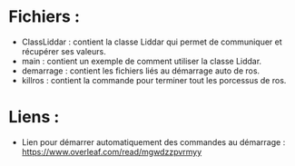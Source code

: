 # Fichiers :
  - ClassLiddar : contient la classe Liddar qui permet de communiquer et récupérer ses valeurs.
  - main : contient un exemple de comment utiliser la classe Liddar.
  - demarrage : contient les fichiers liés au démarrage auto de ros.
  - killros : contient la commande pour terminer tout les porcessus de ros.

# Liens :
  - Lien pour démarrer automatiquement des commandes au démarrage : https://www.overleaf.com/read/mgwdzzpvrmyy
